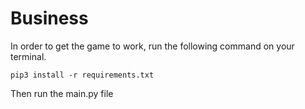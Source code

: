 # Business
In order to get the game to work, run the following command on your terminal.

```
pip3 install -r requirements.txt
```

Then run the main.py file
